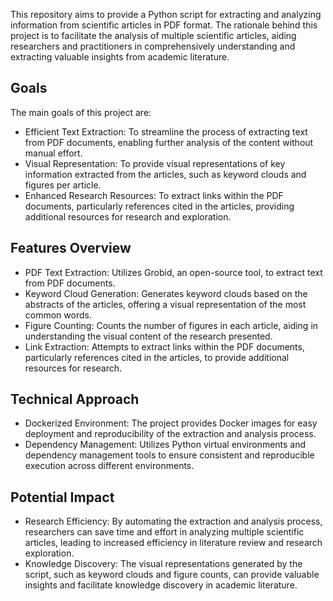 This repository aims to provide a Python script for extracting and analyzing information from scientific articles in PDF format. The rationale behind this project is to facilitate the analysis of multiple scientific articles, aiding researchers and practitioners in comprehensively understanding and extracting valuable insights from academic literature.

## Goals

The main goals of this project are:

- Efficient Text Extraction: To streamline the process of extracting text from PDF documents, enabling further analysis of the content without manual effort.
- Visual Representation: To provide visual representations of key information extracted from the articles, such as keyword clouds and figures per article.
- Enhanced Research Resources: To extract links within the PDF documents, particularly references cited in the articles, providing additional resources for research and exploration.

## Features Overview

- PDF Text Extraction: Utilizes Grobid, an open-source tool, to extract text from PDF documents.
- Keyword Cloud Generation: Generates keyword clouds based on the abstracts of the articles, offering a visual representation of the most common words.
- Figure Counting: Counts the number of figures in each article, aiding in understanding the visual content of the research presented.
- Link Extraction: Attempts to extract links within the PDF documents, particularly references cited in the articles, to provide additional resources for research.

## Technical Approach

- Dockerized Environment: The project provides Docker images for easy deployment and reproducibility of the extraction and analysis process.
- Dependency Management: Utilizes Python virtual environments and dependency management tools to ensure consistent and reproducible execution across different environments.

## Potential Impact

- Research Efficiency: By automating the extraction and analysis process, researchers can save time and effort in analyzing multiple scientific articles, leading to increased efficiency in literature review and research exploration.
- Knowledge Discovery: The visual representations generated by the script, such as keyword clouds and figure counts, can provide valuable insights and facilitate knowledge discovery in academic literature.
